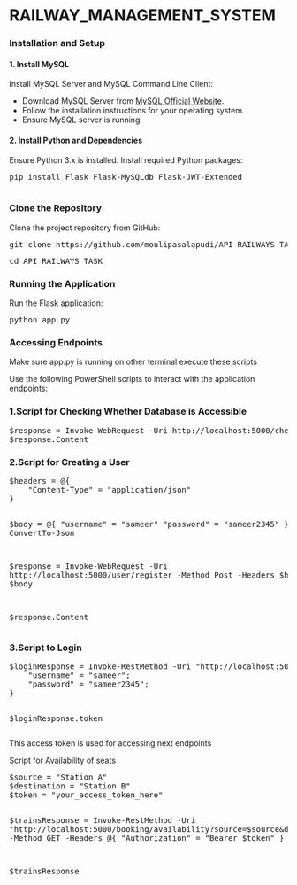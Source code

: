 <h1>RAILWAY_MANAGEMENT_SYSTEM</h1>
<h3>Installation and Setup</h3>

<h4>1. Install MySQL</h4>
<p>Install MySQL Server and MySQL Command Line Client:</p>
<ul>
    <li>Download MySQL Server from <a href="https://dev.mysql.com/downloads/mysql/">MySQL Official Website</a>.</li>
    <li>Follow the installation instructions for your operating system.</li>
    <li>Ensure MySQL server is running.</li>
</ul>

<h4>2. Install Python and Dependencies</h4>
<p>Ensure Python 3.x is installed. Install required Python packages:</p>
<pre>
pip install Flask Flask-MySQLdb Flask-JWT-Extended
    </pre>
<h3>Clone the Repository</h4>
    <p>Clone the project repository from GitHub:</p>
    <pre>git clone https://github.com/moulipasalapudi/API_RAILWAYS_TASK.git
</pre>
<pre>cd API_RAILWAYS_TASK</pre>

 <h3>Running the Application</h4>
    <p>Run the Flask application:</p>
    <pre>python app.py</pre>
  <h3>Accessing Endpoints</h3>
  <p>Make sure app.py is running on other terminal execute these scripts</p>
    <p>Use the following PowerShell scripts to interact with the application endpoints:</p>
    <h3>1.Script for Checking Whether Database is Accessible</h3>
    <pre>$response = Invoke-WebRequest -Uri http://localhost:5000/check/check_db -Method GET
$response.Content</pre>
    <h3>2.Script for Creating a User</h3>
    <pre>$headers = @{
    "Content-Type" = "application/json"
}

$body = @{
    "username" = "sameer"
    "password" = "sameer2345"
} | ConvertTo-Json

$response = Invoke-WebRequest -Uri http://localhost:5000/user/register -Method Post -Headers $headers -Body $body

$response.Content</pre>



<h3>3.Script to Login</h3>
    <pre>$loginResponse = Invoke-RestMethod -Uri "http://localhost:5000/user/login" -Method POST -Body @{
    "username" = "sameer";
    "password" = "sameer2345";
}

$loginResponse.token</pre>
<p>This access token is used for accessing next endpoints </p>
<h34.>Script for Availability of seats</h3>
    <pre>$source = "Station A"
$destination = "Station B"
$token = "your_access_token_here"

$trainsResponse = Invoke-RestMethod -Uri "http://localhost:5000/booking/availability?source=$source&destination=$destination" -Method GET -Headers @{ "Authorization" = "Bearer $token" }

$trainsResponse</pre>


  
